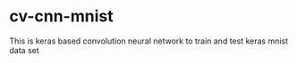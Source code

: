 # cv-cnn-mnist
This is keras based convolution neural network to train and test keras mnist data set
